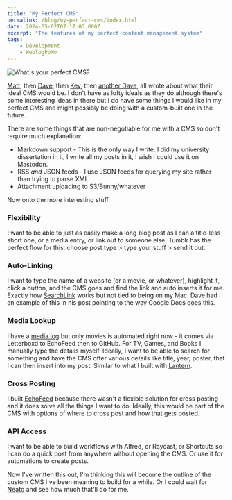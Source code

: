 ```yaml
---
title: "My Perfect CMS"
permalink: /blog/my-perfect-cms/index.html
date: 2024-05-02T07:17:03.000Z
excerpt: "The features of my perfect content management system"
tags:
    - Development
    - WeblogPoMo
---
```


![What's your perfect CMS?](https://cdn.rknight.me/site/perfect-cms.jpg)

[Matt](https://a.wholelottanothing.org/a-blueprint-of-my-dream-blogging-cms/), then [Dave](https://daverupert.com/2024/04/ideas-for-my-dream-cms/), then [Kev](https://kevquirk.com/what-would-my-dream-cms-be), then [another Dave](https://darn.es/ideas-for-my-dream-cms/), all wrote about what their ideal CMS would be. I don't have as lofty ideals as they do although there's some interesting ideas in there but I do have some things I would like in my perfect CMS and might possibly be doing with a custom-built one in the future.

There are some things that are non-negotiable for me with a CMS so don't require much explanation:

- Markdown support - This is the only way I write. I did my university dissertation in it, I write all my posts in it, I wish I could use it on Mastodon.
- RSS _and_ JSON feeds - I use JSON feeds for querying my site rather than trying to parse XML.
- Attachment uploading to S3/Bunny/whatever

Now onto the more interesting stuff.

### Flexibility

I want to be able to just as easily make a long blog post as I can a title-less short one, or a media entry, or link out to someone else. Tumblr has the perfect flow for this: choose post type > type your stuff > send it out.

### Auto-Linking

I want to type the name of a website (or a movie, or whatever), highlight it, click a button, and the CMS goes and find the link and auto inserts it for me. Exactly how [SearchLink](https://brettterpstra.com/projects/searchlink/) works but not tied to being on my Mac. Dave had an example of this in his post pointing to the way Google Docs does this.

### Media Lookup

I have a [media log](https://rknight.me/almanac) but only movies is automated right now - it comes via Letterboxd to EchoFeed then to GitHub. For TV, Games, and Books I manually type the details myself. Ideally, I want to be able to search for something and have the CMS offer various details like title, year, poster, that I can then insert into my post. Similar to what I built with [Lantern](https://lantern.rknight.me).

### Cross Posting

I built [EchoFeed](https://echofeed.app) because there wasn't a flexible solution for cross posting and it does solve all the things I want to do. Ideally, this would be part of the CMS with options of where to cross post and how that gets posted.

### API Access

I want to be able to build workflows with Alfred, or Raycast, or Shortcuts so I can do a quick post from anywhere without opening the CMS. Or use it for automations to create posts.

Now I've written this out, I'm thinking this will become the outline of the custom CMS I've been meaning to build for a while. Or I could wait for [Neato](https://neato.pub) and see how much that'll do for me.